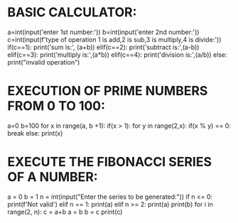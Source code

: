 # BASIC CALCULATOR:
a=int(input('enter 1st number:'))
b=int(input('enter 2nd number:'))
c=int(input(f'type of operation 1 is add,2 is sub,3 is multiply,4 is divide:'))
if(c==1):
  print('sum is:', (a+b))
elif(c==2):
 print('subtract is:',(a-b))
elif(c==3):
 print('multiply is:',(a*b))
elif(c==4):
 print('division is:',(a/b))
else:
 print("invalid operation")
 
 
# EXECUTION OF PRIME NUMBERS FROM 0 TO 100:
a=0
b=100
for x in range(a, b +1):
    if(x > 1):
      for y in range(2,x):
         if(x % y) == 0:
           break
     else:
          print(x)
          
# EXECUTE THE FIBONACCI SERIES OF A NUMBER:
a = 0
b = 1
n = int(input("Enter the series to be generated:"))
if n <= 0:
   print(f'Not valid')
elif n == 1:
    print(a)
elif n >= 2:
    print(a)
    print(b)
    for i in range(2, n):
        c = a+b
        a = b
        b = c
        print(c)
        
        
        
